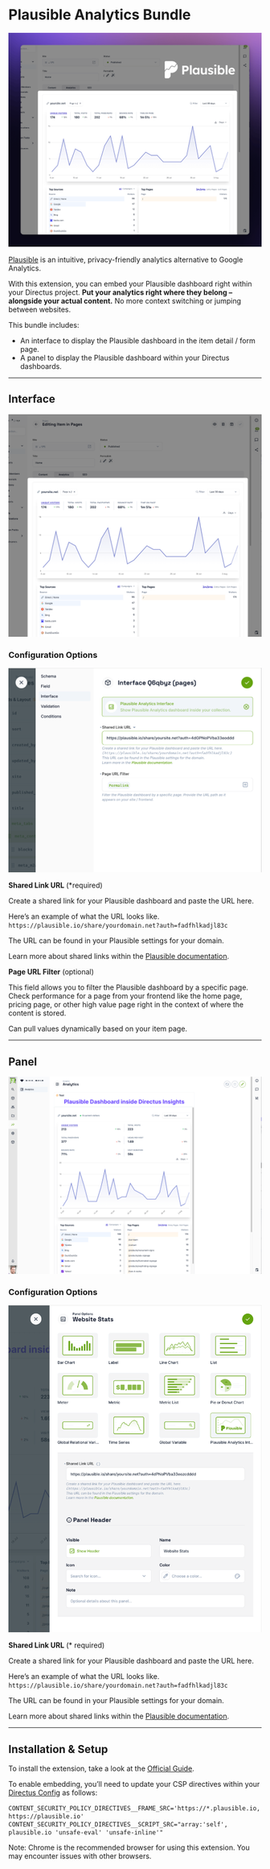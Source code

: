 # Plausible Analytics Bundle

![plausible-bundle.png](https://raw.githubusercontent.com/directus-labs/extensions/main/packages/plausible-analytics-bundle/docs/plausible-bundle.png)


[Plausible](https://plausible.io/?ref=directus) is an intuitive, privacy-friendly analytics alternative to Google Analytics.

With this extension, you can embed your Plausible dashboard right within your Directus project. **Put your analytics right where they belong – alongside your actual content.** No more context switching or jumping between websites.

This bundle includes:

- An interface to display the Plausible dashboard in the item detail / form page.
- A panel to display the Plausible dashboard within your Directus dashboards.

---

## Interface

![plausible-interface-example.png](https://raw.githubusercontent.com/directus-labs/extensions/main/packages/plausible-analytics-bundle/docs/plausible-interface-example.png)

### **Configuration Options**

![plausible-interface-config.png](https://raw.githubusercontent.com/directus-labs/extensions/main/packages/plausible-analytics-bundle/docs/plausible-interface-config.png)

**Shared Link URL** (*required)

Create a shared link for your Plausible dashboard and paste the URL here.

Here’s an example of what the URL looks like.
`https://plausible.io/share/yourdomain.net?auth=fadfhlkadjl83c`

The URL can be found in your Plausible settings for your domain.

Learn more about shared links within the [Plausible documentation](https://plausible.io/docs/shared-links?ref=directus).

**Page URL Filter** (optional)

This field allows you to filter the Plausible dashboard by a specific page. Check performance for a page from your frontend like the home page, pricing page, or other high value page right in the context of where the content is stored.

Can pull values dynamically based on your item page.

---

## Panel

![plausible-panel-example.png](https://raw.githubusercontent.com/directus-labs/extensions/main/packages/plausible-analytics-bundle/docs/plausible-panel-example.png)

### **Configuration Options**

![plausible-panel-config.png](https://raw.githubusercontent.com/directus-labs/extensions/main/packages/plausible-analytics-bundle/docs/plausible-panel-config.png)

**Shared Link URL** (* required)

Create a shared link for your Plausible dashboard and paste the URL here.

Here’s an example of what the URL looks like.
`https://plausible.io/share/yourdomain.net?auth=fadfhlkadjl83c`

The URL can be found in your Plausible settings for your domain.

Learn more about shared links within the [Plausible documentation](https://plausible.io/docs/shared-links?ref=directus).

---

## Installation & Setup

To install the extension, take a look at the [Official Guide](https://docs.directus.io/extensions/installing-extensions.html).

To enable embedding, you’ll need to update your CSP directives within your [Directus Config](https://docs.directus.io/self-hosted/config-options.html#security) as follows:

```
CONTENT_SECURITY_POLICY_DIRECTIVES__FRAME_SRC='https://*.plausible.io, https://plausible.io'
CONTENT_SECURITY_POLICY_DIRECTIVES__SCRIPT_SRC="array:'self', plausible.io 'unsafe-eval' 'unsafe-inline'"
```
Note: Chrome is the recommended browser for using this extension. You may encounter issues with other browsers.
